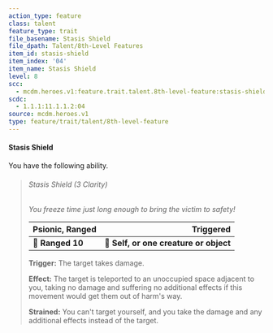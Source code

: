 ```yaml
---
action_type: feature
class: talent
feature_type: trait
file_basename: Stasis Shield
file_dpath: Talent/8th-Level Features
item_id: stasis-shield
item_index: '04'
item_name: Stasis Shield
level: 8
scc:
  - mcdm.heroes.v1:feature.trait.talent.8th-level-feature:stasis-shield
scdc:
  - 1.1.1:11.1.1.2:04
source: mcdm.heroes.v1
type: feature/trait/talent/8th-level-feature
---
```


#### Stasis Shield

You have the following ability.

<!-- -->
> ###### Stasis Shield (3 Clarity)
>
> *You freeze time just long enough to bring the victim to safety!*
>
> | **Psionic, Ranged** |                          **Triggered** |
> | ------------------- | -------------------------------------: |
> | **📏 Ranged 10**    | **🎯 Self, or one creature or object** |
>
> **Trigger:** The target takes damage.
>
> **Effect:** The target is teleported to an unoccupied space adjacent to you, taking no damage and suffering no additional effects if this movement would get them out of harm's way.
>
> **Strained:** You can't target yourself, and you take the damage and any additional effects instead of the target.
